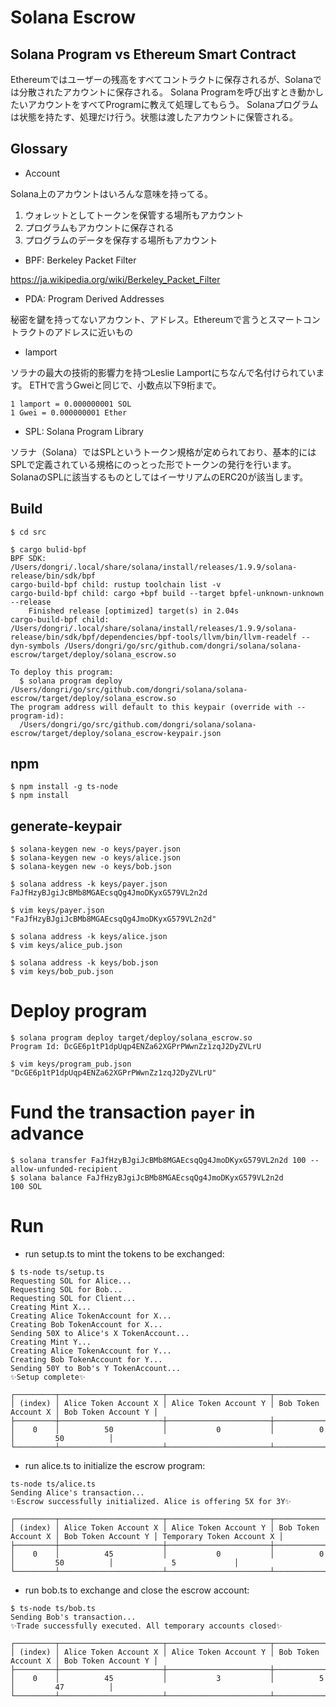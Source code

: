 # Solana Escrow

## Solana Program vs Ethereum Smart Contract
Ethereumではユーザーの残高をすべてコントラクトに保存されるが、Solanaでは分散されたアカウントに保存される。
Solana Programを呼び出すとき動かしたいアカウントをすべてProgramに教えて処理してもらう。
Solanaプログラムは状態を持たす、処理だけ行う。状態は渡したアカウントに保管される。

## Glossary

* Account

Solana上のアカウントはいろんな意味を持ってる。
1. ウォレットとしてトークンを保管する場所もアカウント
2. プログラムもアカウントに保存される
3. プログラムのデータを保存する場所もアカウント


* BPF: Berkeley Packet Filter

https://ja.wikipedia.org/wiki/Berkeley_Packet_Filter

* PDA: Program Derived Addresses

秘密を鍵を持ってないアカウント、アドレス。Ethereumで言うとスマートコントラクトのアドレスに近いもの

* lamport

ソラナの最大の技術的影響力を持つLeslie Lamportにちなんで名付けられています。
ETHで言うGweiと同じで、小数点以下9桁まで。
```
1 lamport = 0.000000001 SOL
1 Gwei = 0.000000001 Ether
```

* SPL: Solana Program Library

ソラナ（Solana）ではSPLというトークン規格が定められており、基本的にはSPLで定義されている規格にのっとった形でトークンの発行を行います。
SolanaのSPLに該当するものとしてはイーサリアムのERC20が該当します。

## Build
```
$ cd src

$ cargo bulid-bpf
BPF SDK: /Users/dongri/.local/share/solana/install/releases/1.9.9/solana-release/bin/sdk/bpf
cargo-build-bpf child: rustup toolchain list -v
cargo-build-bpf child: cargo +bpf build --target bpfel-unknown-unknown --release
    Finished release [optimized] target(s) in 2.04s
cargo-build-bpf child: /Users/dongri/.local/share/solana/install/releases/1.9.9/solana-release/bin/sdk/bpf/dependencies/bpf-tools/llvm/bin/llvm-readelf --dyn-symbols /Users/dongri/go/src/github.com/dongri/solana/solana-escrow/target/deploy/solana_escrow.so

To deploy this program:
  $ solana program deploy /Users/dongri/go/src/github.com/dongri/solana/solana-escrow/target/deploy/solana_escrow.so
The program address will default to this keypair (override with --program-id):
  /Users/dongri/go/src/github.com/dongri/solana/solana-escrow/target/deploy/solana_escrow-keypair.json
```

## npm
```
$ npm install -g ts-node
$ npm install
```

## generate-keypair
```
$ solana-keygen new -o keys/payer.json
$ solana-keygen new -o keys/alice.json
$ solana-keygen new -o keys/bob.json

$ solana address -k keys/payer.json
FaJfHzyBJgiJcBMb8MGAEcsqQg4JmoDKyxG579VL2n2d

$ vim keys/payer.json
"FaJfHzyBJgiJcBMb8MGAEcsqQg4JmoDKyxG579VL2n2d"

$ solana address -k keys/alice.json
$ vim keys/alice_pub.json

$ solana address -k keys/bob.json
$ vim keys/bob_pub.json
```

# Deploy program
```
$ solana program deploy target/deploy/solana_escrow.so
Program Id: DcGE6p1tP1dpUqp4ENZa62XGPrPWwnZz1zqJ2DyZVLrU

$ vim keys/program_pub.json
"DcGE6p1tP1dpUqp4ENZa62XGPrPWwnZz1zqJ2DyZVLrU"
```

# Fund the transaction `payer` in advance
```
$ solana transfer FaJfHzyBJgiJcBMb8MGAEcsqQg4JmoDKyxG579VL2n2d 100 --allow-unfunded-recipient
$ solana balance FaJfHzyBJgiJcBMb8MGAEcsqQg4JmoDKyxG579VL2n2d
100 SOL
```

# Run

* run setup.ts to mint the tokens to be exchanged:
```
$ ts-node ts/setup.ts
Requesting SOL for Alice...
Requesting SOL for Bob...
Requesting SOL for Client...
Creating Mint X...
Creating Alice TokenAccount for X...
Creating Bob TokenAccount for X...
Sending 50X to Alice's X TokenAccount...
Creating Mint Y...
Creating Alice TokenAccount for Y...
Creating Bob TokenAccount for Y...
Sending 50Y to Bob's Y TokenAccount...
✨Setup complete✨

┌─────────┬───────────────────────┬───────────────────────┬─────────────────────┬─────────────────────┐
│ (index) │ Alice Token Account X │ Alice Token Account Y │ Bob Token Account X │ Bob Token Account Y │
├─────────┼───────────────────────┼───────────────────────┼─────────────────────┼─────────────────────┤
│    0    │          50           │           0           │          0          │         50          │
└─────────┴───────────────────────┴───────────────────────┴─────────────────────┴─────────────────────┘
```

* run alice.ts to initialize the escrow program:
```
ts-node ts/alice.ts
Sending Alice's transaction...
✨Escrow successfully initialized. Alice is offering 5X for 3Y✨

┌─────────┬───────────────────────┬───────────────────────┬─────────────────────┬─────────────────────┬───────────────────────────┐
│ (index) │ Alice Token Account X │ Alice Token Account Y │ Bob Token Account X │ Bob Token Account Y │ Temporary Token Account X │
├─────────┼───────────────────────┼───────────────────────┼─────────────────────┼─────────────────────┼───────────────────────────┤
│    0    │          45           │           0           │          0          │         50          │             5             │
└─────────┴───────────────────────┴───────────────────────┴─────────────────────┴─────────────────────┴───────────────────────────┘
```

* run bob.ts to exchange and close the escrow account:
```
$ ts-node ts/bob.ts
Sending Bob's transaction...
✨Trade successfully executed. All temporary accounts closed✨

┌─────────┬───────────────────────┬───────────────────────┬─────────────────────┬─────────────────────┐
│ (index) │ Alice Token Account X │ Alice Token Account Y │ Bob Token Account X │ Bob Token Account Y │
├─────────┼───────────────────────┼───────────────────────┼─────────────────────┼─────────────────────┤
│    0    │          45           │           3           │          5          │         47          │
└─────────┴───────────────────────┴───────────────────────┴─────────────────────┴─────────────────────┘
```
